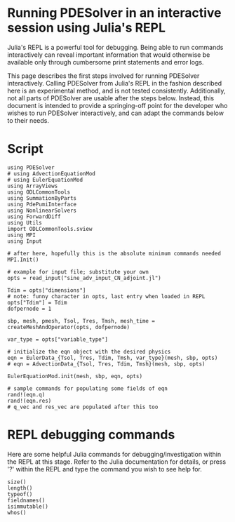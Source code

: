 # Running PDESolver in an interactive session using Julia's REPL

Julia's REPL is a powerful tool for debugging. 
Being able to run commands interactively can reveal important information 
 that would otherwise be available only through cumbersome print statements and
 error logs.

This page describes the first steps involved for running PDESolver interactively.
Calling PDESolver from Julia's REPL in the fashion described here is an experimental 
  method, and is not tested consistently.
Additionally, not all parts of PDESolver are usable after the steps below.
Instead, this document is intended to provide a springing-off point for the developer 
  who wishes to run PDESolver interactively, and can adapt the commands below to their needs.

# Script

```
using PDESolver
# using AdvectionEquationMod
# using EulerEquationMod
using ArrayViews
using ODLCommonTools
using SummationByParts
using PdePumiInterface
using NonlinearSolvers
using ForwardDiff
using Utils
import ODLCommonTools.sview
using MPI
using Input

# after here, hopefully this is the absolute minimum commands needed
MPI.Init()

# example for input file; substitute your own
opts = read_input("sine_adv_input_CN_adjoint.jl")

Tdim = opts["dimensions"]
# note: funny character in opts, last entry when loaded in REPL
opts["Tdim"] = Tdim
dofpernode = 1

sbp, mesh, pmesh, Tsol, Tres, Tmsh, mesh_time = createMeshAndOperator(opts, dofpernode)

var_type = opts["variable_type"]

# initialize the eqn object with the desired physics
eqn = EulerData_{Tsol, Tres, Tdim, Tmsh, var_type}(mesh, sbp, opts)
# eqn = AdvectionData_{Tsol, Tres, Tdim, Tmsh}(mesh, sbp, opts)

EulerEquationMod.init(mesh, sbp, eqn, opts)

# sample commands for populating some fields of eqn
rand!(eqn.q)
rand!(eqn.res)
# q_vec and res_vec are populated after this too
```

# REPL debugging commands

Here are some helpful Julia commands for debugging/investigation within the REPL at this stage.
Refer to the Julia documentation for details, or press '?' within the REPL 
  and type the command you wish to see help for.

```
size()
length()
typeof()
fieldnames()
isimmutable()
whos()
```


